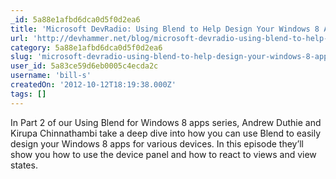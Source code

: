```yaml
---
_id: 5a88e1afbd6dca0d5f0d2ea6
title: 'Microsoft DevRadio: Using Blend to Help Design Your Windows 8 Apps (Part 2)'
url: 'http://devhammer.net/blog/microsoft-devradio-using-blend-to-help-design-your-windows-8-apps-part-2'
category: 5a88e1afbd6dca0d5f0d2ea6
slug: 'microsoft-devradio-using-blend-to-help-design-your-windows-8-apps-part-2'
user_id: 5a83ce59d6eb0005c4ecda2c
username: 'bill-s'
createdOn: '2012-10-12T18:19:38.000Z'
tags: []
---
```


In Part 2 of our Using Blend for Windows 8 apps series, Andrew Duthie and Kirupa Chinnathambi take a deep dive into how you can use Blend to easily design your Windows 8 apps for various devices. In this episode they’ll show you how to use the device panel and how to react to views and view states.
